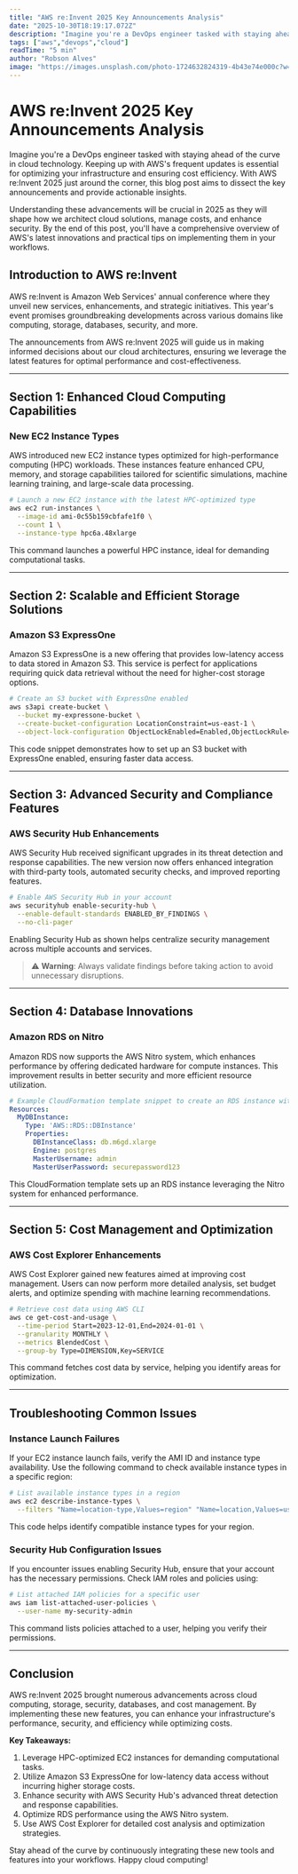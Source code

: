 ```yaml
---
title: "AWS re:Invent 2025 Key Announcements Analysis"
date: "2025-10-30T18:19:17.072Z"
description: "Imagine you're a DevOps engineer tasked with staying ahead of the curve in cloud technology. Keeping up with AWS's frequent updates is essential for optimi..."
tags: ["aws","devops","cloud"]
readTime: "5 min"
author: "Robson Alves"
image: "https://images.unsplash.com/photo-1724632824319-4b43e74e000c?w=1200&q=80"q=80"
---
```

# AWS re:Invent 2025 Key Announcements Analysis

Imagine you're a DevOps engineer tasked with staying ahead of the curve in cloud technology. Keeping up with AWS's frequent updates is essential for optimizing your infrastructure and ensuring cost efficiency. With AWS re:Invent 2025 just around the corner, this blog post aims to dissect the key announcements and provide actionable insights.

Understanding these advancements will be crucial in 2025 as they will shape how we architect cloud solutions, manage costs, and enhance security. By the end of this post, you'll have a comprehensive overview of AWS's latest innovations and practical tips on implementing them in your workflows.

## Introduction to AWS re:Invent

AWS re:Invent is Amazon Web Services' annual conference where they unveil new services, enhancements, and strategic initiatives. This year's event promises groundbreaking developments across various domains like computing, storage, databases, security, and more.

The announcements from AWS re:Invent 2025 will guide us in making informed decisions about our cloud architectures, ensuring we leverage the latest features for optimal performance and cost-effectiveness.

---

## Section 1: Enhanced Cloud Computing Capabilities

### New EC2 Instance Types

AWS introduced new EC2 instance types optimized for high-performance computing (HPC) workloads. These instances feature enhanced CPU, memory, and storage capabilities tailored for scientific simulations, machine learning training, and large-scale data processing.

```bash
# Launch a new EC2 instance with the latest HPC-optimized type
aws ec2 run-instances \
  --image-id ami-0c55b159cbfafe1f0 \
  --count 1 \
  --instance-type hpc6a.48xlarge
```

This command launches a powerful HPC instance, ideal for demanding computational tasks.

---

## Section 2: Scalable and Efficient Storage Solutions

### Amazon S3 ExpressOne

Amazon S3 ExpressOne is a new offering that provides low-latency access to data stored in Amazon S3. This service is perfect for applications requiring quick data retrieval without the need for higher-cost storage options.

```bash
# Create an S3 bucket with ExpressOne enabled
aws s3api create-bucket \
  --bucket my-expressone-bucket \
  --create-bucket-configuration LocationConstraint=us-east-1 \
  --object-lock-configuration ObjectLockEnabled=Enabled,ObjectLockRule={DefaultRetention={Mode=GOVERNANCE,Days=30}}
```

This code snippet demonstrates how to set up an S3 bucket with ExpressOne enabled, ensuring faster data access.

---

## Section 3: Advanced Security and Compliance Features

### AWS Security Hub Enhancements

AWS Security Hub received significant upgrades in its threat detection and response capabilities. The new version now offers enhanced integration with third-party tools, automated security checks, and improved reporting features.

```bash
# Enable AWS Security Hub in your account
aws securityhub enable-security-hub \
  --enable-default-standards ENABLED_BY_FINDINGS \
  --no-cli-pager
```

Enabling Security Hub as shown helps centralize security management across multiple accounts and services.

> ⚠️ **Warning**: Always validate findings before taking action to avoid unnecessary disruptions.

---

## Section 4: Database Innovations

### Amazon RDS on Nitro

Amazon RDS now supports the AWS Nitro system, which enhances performance by offering dedicated hardware for compute instances. This improvement results in better security and more efficient resource utilization.

```yaml
# Example CloudFormation template snippet to create an RDS instance with Nitro support
Resources:
  MyDBInstance:
    Type: 'AWS::RDS::DBInstance'
    Properties:
      DBInstanceClass: db.m6gd.xlarge
      Engine: postgres
      MasterUsername: admin
      MasterUserPassword: securepassword123
```

This CloudFormation template sets up an RDS instance leveraging the Nitro system for enhanced performance.

---

## Section 5: Cost Management and Optimization

### AWS Cost Explorer Enhancements

AWS Cost Explorer gained new features aimed at improving cost management. Users can now perform more detailed analysis, set budget alerts, and optimize spending with machine learning recommendations.

```bash
# Retrieve cost data using AWS CLI
aws ce get-cost-and-usage \
  --time-period Start=2023-12-01,End=2024-01-01 \
  --granularity MONTHLY \
  --metrics BlendedCost \
  --group-by Type=DIMENSION,Key=SERVICE
```

This command fetches cost data by service, helping you identify areas for optimization.

---

## Troubleshooting Common Issues

### Instance Launch Failures

If your EC2 instance launch fails, verify the AMI ID and instance type availability. Use the following command to check available instance types in a specific region:

```bash
# List available instance types in a region
aws ec2 describe-instance-types \
  --filters "Name=location-type,Values=region" "Name=location,Values=us-east-1"
```

This code helps identify compatible instance types for your region.

### Security Hub Configuration Issues

If you encounter issues enabling Security Hub, ensure that your account has the necessary permissions. Check IAM roles and policies using:

```bash
# List attached IAM policies for a specific user
aws iam list-attached-user-policies \
  --user-name my-security-admin
```

This command lists policies attached to a user, helping you verify their permissions.

---

## Conclusion

AWS re:Invent 2025 brought numerous advancements across cloud computing, storage, security, databases, and cost management. By implementing these new features, you can enhance your infrastructure's performance, security, and efficiency while optimizing costs.

**Key Takeaways:**

1. Leverage HPC-optimized EC2 instances for demanding computational tasks.
2. Utilize Amazon S3 ExpressOne for low-latency data access without incurring higher storage costs.
3. Enhance security with AWS Security Hub's advanced threat detection and response capabilities.
4. Optimize RDS performance using the AWS Nitro system.
5. Use AWS Cost Explorer for detailed cost analysis and optimization strategies.

Stay ahead of the curve by continuously integrating these new tools and features into your workflows. Happy cloud computing!